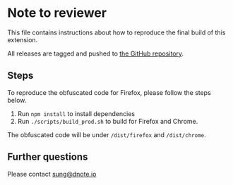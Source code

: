 # Note to reviewer

This file contains instructions about how to reproduce the final build of this extension.

All releases are tagged and pushed to [the GitHub repository](https://github.com/dnote/browser-extension).

## Steps

To reproduce the obfuscated code for Firefox, please follow the steps below.

1.  Run `npm install` to install dependencies
2.  Run `./scripts/build_prod.sh` to build for Firefox and Chrome.

The obfuscated code will be under `/dist/firefox` and `/dist/chrome`.

## Further questions

Please contact sung@dnote.io
